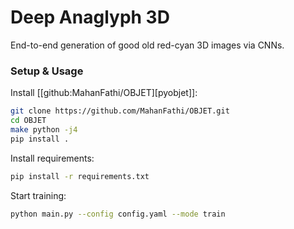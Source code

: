 # Deep Anaglyph 3D

End-to-end generation of good old red-cyan 3D images via CNNs.

### Setup & Usage

Install [[github:MahanFathi/OBJET][pyobjet]]:

``` sh
git clone https://github.com/MahanFathi/OBJET.git 
cd OBJET
make python -j4
pip install .
```

Install requirements:

``` sh
pip install -r requirements.txt
```

Start training:

``` sh
python main.py --config config.yaml --mode train
```
